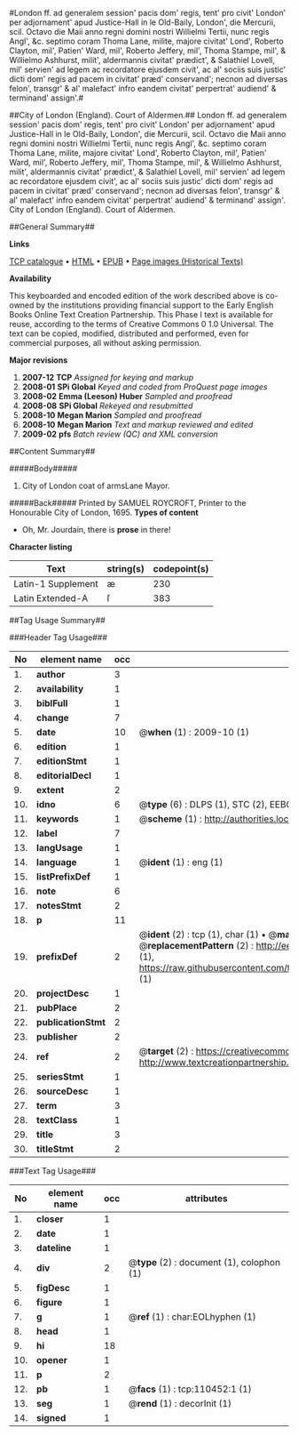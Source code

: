 #London ff. ad generalem session' pacis dom' regis, tent' pro civit' London' per adjornament' apud Justice-Hall in le Old-Baily, London', die Mercurii, scil. Octavo die Maii anno regni domini nostri Willielmi Tertii, nunc regis Angl', &c. septimo coram Thoma Lane, milite, majore civitat' Lond', Roberto Clayton, mil', Patien' Ward, mil', Roberto Jeffery, mil', Thoma Stampe, mil', & Willielmo Ashhurst, milit', aldermannis civitat' prædict', & Salathiel Lovell, mil' servien' ad legem ac recordatore ejusdem civit', ac al' sociis suis justic' dicti dom' regis ad pacem in civitat' præd' conservand'; necnon ad diversas felon', transgr'  & al' malefact' infro eandem civitat' perpertrat' audiend' & terminand' assign'.#

##City of London (England). Court of Aldermen.##
London ff. ad generalem session' pacis dom' regis, tent' pro civit' London' per adjornament' apud Justice-Hall in le Old-Baily, London', die Mercurii, scil. Octavo die Maii anno regni domini nostri Willielmi Tertii, nunc regis Angl', &c. septimo coram Thoma Lane, milite, majore civitat' Lond', Roberto Clayton, mil', Patien' Ward, mil', Roberto Jeffery, mil', Thoma Stampe, mil', & Willielmo Ashhurst, milit', aldermannis civitat' prædict', & Salathiel Lovell, mil' servien' ad legem ac recordatore ejusdem civit', ac al' sociis suis justic' dicti dom' regis ad pacem in civitat' præd' conservand'; necnon ad diversas felon', transgr'  & al' malefact' infro eandem civitat' perpertrat' audiend' & terminand' assign'.
City of London (England). Court of Aldermen.

##General Summary##

**Links**

[TCP catalogue](http://www.ota.ox.ac.uk/tcp/)  • 
[HTML](http://tei.it.ox.ac.uk/tcp/Texts-HTML/free/A49/A49080.html)  • 
[EPUB](http://tei.it.ox.ac.uk/tcp/Texts-EPUB/free/A49/A49080.epub) • 
[Page images (Historical Texts)](https://data.historicaltexts.jisc.ac.uk/view?pubId=eebo-31355418e&pageId=eebo-31355418e-110452-1)

**Availability**

This keyboarded and encoded edition of the
	       work described above is co-owned by the institutions
	       providing financial support to the Early English Books
	       Online Text Creation Partnership. This Phase I text is
	       available for reuse, according to the terms of Creative
	       Commons 0 1.0 Universal. The text can be copied,
	       modified, distributed and performed, even for
	       commercial purposes, all without asking permission.

**Major revisions**

1. __2007-12__ __TCP__ *Assigned for keying and markup*
1. __2008-01__ __SPi Global__ *Keyed and coded from ProQuest page images*
1. __2008-02__ __Emma (Leeson) Huber__ *Sampled and proofread*
1. __2008-08__ __SPi Global__ *Rekeyed and resubmitted*
1. __2008-10__ __Megan Marion__ *Sampled and proofread*
1. __2008-10__ __Megan Marion__ *Text and markup reviewed and edited*
1. __2009-02__ __pfs__ *Batch review (QC) and XML conversion*

##Content Summary##

#####Body#####

1. City of London coat of armsLane Mayor.

#####Back#####
Printed by SAMUEL ROYCROFT, Printer to the Honourable City of London, 1695.
**Types of content**

  * Oh, Mr. Jourdain, there is **prose** in there!

**Character listing**


|Text|string(s)|codepoint(s)|
|---|---|---|
|Latin-1 Supplement|æ|230|
|Latin Extended-A|ſ|383|

##Tag Usage Summary##

###Header Tag Usage###

|No|element name|occ|attributes|
|---|---|---|---|
|1.|__author__|3||
|2.|__availability__|1||
|3.|__biblFull__|1||
|4.|__change__|7||
|5.|__date__|10| @__when__ (1) : 2009-10 (1)|
|6.|__edition__|1||
|7.|__editionStmt__|1||
|8.|__editorialDecl__|1||
|9.|__extent__|2||
|10.|__idno__|6| @__type__ (6) : DLPS (1), STC (2), EEBO-CITATION (1), OCLC (1), VID (1)|
|11.|__keywords__|1| @__scheme__ (1) : http://authorities.loc.gov/ (1)|
|12.|__label__|7||
|13.|__langUsage__|1||
|14.|__language__|1| @__ident__ (1) : eng (1)|
|15.|__listPrefixDef__|1||
|16.|__note__|6||
|17.|__notesStmt__|2||
|18.|__p__|11||
|19.|__prefixDef__|2| @__ident__ (2) : tcp (1), char (1)  •  @__matchPattern__ (2) : ([0-9\-]+):([0-9IVX]+) (1), (.+) (1)  •  @__replacementPattern__ (2) : http://eebo.chadwyck.com/downloadtiff?vid=$1&page=$2 (1), https://raw.githubusercontent.com/textcreationpartnership/Texts/master/tcpchars.xml#$1 (1)|
|20.|__projectDesc__|1||
|21.|__pubPlace__|2||
|22.|__publicationStmt__|2||
|23.|__publisher__|2||
|24.|__ref__|2| @__target__ (2) : https://creativecommons.org/publicdomain/zero/1.0/ (1), http://www.textcreationpartnership.org/docs/. (1)|
|25.|__seriesStmt__|1||
|26.|__sourceDesc__|1||
|27.|__term__|3||
|28.|__textClass__|1||
|29.|__title__|3||
|30.|__titleStmt__|2||


###Text Tag Usage###

|No|element name|occ|attributes|
|---|---|---|---|
|1.|__closer__|1||
|2.|__date__|1||
|3.|__dateline__|1||
|4.|__div__|2| @__type__ (2) : document (1), colophon (1)|
|5.|__figDesc__|1||
|6.|__figure__|1||
|7.|__g__|1| @__ref__ (1) : char:EOLhyphen (1)|
|8.|__head__|1||
|9.|__hi__|18||
|10.|__opener__|1||
|11.|__p__|2||
|12.|__pb__|1| @__facs__ (1) : tcp:110452:1 (1)|
|13.|__seg__|1| @__rend__ (1) : decorInit (1)|
|14.|__signed__|1||
